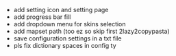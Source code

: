 - add setting icon and setting page
- add progress bar fill
- add dropdown menu for skins selection
- add mapset path (too ez so skip first 2lazy2copypasta)
- save configuration settings in a txt file
- pls fix dictionary spaces in config ty
